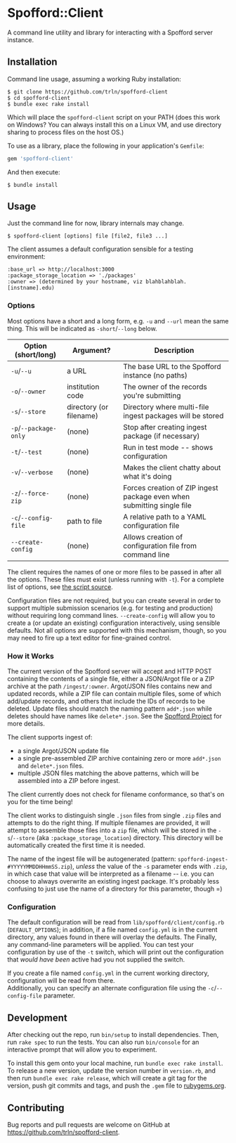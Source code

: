 # Spofford::Client

A command line utility and library for interacting with a Spofford server instance.

## Installation

Command line usage, assuming a working Ruby installation:
    
    $ git clone https://github.com/trln/spofford-client
    $ cd spofford-client
    $ bundle exec rake install 

Which will place the `spofford-client` script on your PATH (does this work on Windows? You can always install this on
a Linux VM, and use directory sharing to process files on the host OS.)

To use as a library, place the following in your application's `Gemfile`: 

```ruby
gem 'spofford-client'
```

And then execute:

    $ bundle install

## Usage

Just the command line for now, library internals may change.

    $ spofford-client [options] file [file2, file3 ...]

The client assumes a default configuration sensible for a testing environment:
```
:base_url => http://localhost:3000
:package_storage_location => './packages'
:owner => (determined by your hostname, viz blahblahblah.[instname].edu)
```

### Options

Most options have a short and a long form, e.g. `-u` and `--url` mean the same thing.  This will be indicated as 
`-short`/`--long` below.

| Option (short/long) | Argument? | Description
----------------------|-----------|--------------
| `-u`/`--u`          | a URL     | The base URL to the Spofford instance (no paths)
| `-o`/`--owner`      | institution code | The owner of the records you're submitting
| `-s`/`--store`      | directory (or filename) | Directory where multi-file ingest packages will be stored
| `-p`/`--package-only` | (none) | Stop after creating ingest package (if necessary)
| `-t`/`--test`       | (none)    | Run in test mode -- shows configuration
| `-v`/`--verbose`    | (none)    | Makes the client chatty about what it's doing
| `-z`/`--force-zip`  | (none)    | Forces creation of ZIP ingest package even when submitting single file
| `-c`/`--config-file`| path to file | A relative path to a YAML configuration file
| `--create-config`   | (none)    | Allows creation of configuration file from command line

The client requires the names of one or more files to be passed in after all the options.  These files must exist
(unless running with `-t`).   For a complete list of options, see [the script source](exe/spofford-client).

Configuration files are not required, but you can create several in order to support multiple submission scenarios 
(e.g. for testing and production) without requiring long command lines.  `--create-config` will allow you to create 
a (or update an existing) configuration interactively, using sensible defaults.  Not all options are supported
with this mechanism, though, so you may need to fire up a text editor for fine-grained control.


### How it Works

The current version of the Spofford server will accept and HTTP POST containing the contents of a single file, either 
a JSON/Argot file or a ZIP archive at the path `/ingest/:owner`.  Argot/JSON files contains new and updated records,
while a ZIP file can contain multiple files, some of which add/update records, and others that include the IDs of 
records to be deleted.  Update files should match the naming pattern `add*.json` while deletes should have names like
`delete*.json`.  See the [Spofford Project](https://github.com/trln/trln-ingest) for more details.

The client supports ingest of:

  * a single Argot/JSON update file
  * a single pre-assembled ZIP archive containing zero or more `add*.json` and `delete*.json` files.
  * multiple JSON files matching the above patterns, which will be assembled into a ZIP before ingest.
  
The client currently does not check for filename conformance, so that's on you for the time being!

The client works to distinguish single `.json` files from single `.zip` files and attempts to do the right thing.  If
multiple filenames are provided, it will attempt to assemble those files into a `zip` file, which will be stored in the
`-s`/`--store` (aka `:package_storage_location`) directory.    This directory will be automatically created the first
time it is needed.

The name of the ingest file will be autogenerated (pattern: `spofford-ingest-#YYYYYMMDDHHmmSS.zip`), *unless* the value 
of the `-s` parameter ends with `.zip`, in which case that value will be interpreted as a filename -- i.e. you can
choose to always overwrite an existing ingest package.  It's probably less confusing to just use the name of a directory
  for this parameter, though =)

### Configuration

The default configuration will be read from `lib/spofford/client/config.rb` (`DEFAULT_OPTIONS`); in addition, if a file 
named `config.yml` is in the current directory, any values found in there will overlay the defaults.  The Finally, any
command-line parameters will be applied.  You can test your configuration by use of the `-t` switch, which will print
out the configuration that *would have been* active had you not supplied the switch.

If you create a file named `config.yml` in the current working directory, configuration will be read from there.  
Additionally, you can specify an alternate configuration file using the `-c`/`--config-file` parameter.
   
## Development

After checking out the repo, run `bin/setup` to install dependencies. Then, run `rake spec` to run the tests. You can also run `bin/console` for an interactive prompt that will allow you to experiment.

To install this gem onto your local machine, run `bundle exec rake install`. To release a new version, update the version number in `version.rb`, and then run `bundle exec rake release`, which will create a git tag for the version, push git commits and tags, and push the `.gem` file to [rubygems.org](https://rubygems.org).

## Contributing

Bug reports and pull requests are welcome on GitHub at https://github.com/trln/spofford-client.
